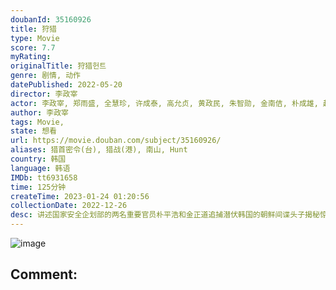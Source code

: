 ```yaml
---
doubanId: 35160926
title: 狩猎
type: Movie
score: 7.7
myRating: 
originalTitle: 狩猎헌트
genre: 剧情, 动作
datePublished: 2022-05-20
director: 李政宰
actor: 李政宰, 郑雨盛, 全慧珍, 许成泰, 高允贞, 黄政民, 朱智勋, 金南佶, 朴成雄, 赵祐镇, 郑满植, 金钟秀, 车宇振, 金灿亨, 刘在明, 李星民, 林炯局
author: 李政宰
tags: Movie, 
state: 想看
url: https://movie.douban.com/subject/35160926/
aliases: 猎首密令(台), 猎战(港), 南山, Hunt
country: 韩国
language: 韩语
IMDb: tt6931658
time: 125分钟
createTime: 2023-01-24 01:20:56
collectionDate: 2022-12-26
desc: 讲述国家安全企划部的两名重要官员朴平浩和金正道追捕潜伏韩国的朝鲜间谍头子揭秘惊人真相的故事。这是李政宰转型导演的处女作。
---
```


![image](p2875472104.jpg)

Comment: 
---

